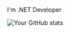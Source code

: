 
I'm .NET Developer

![Your GitHub stats](https://github-readme-stats.vercel.app/api?username=hvaezapp&show_icons=true&include_all_commits=true&theme=dark&hide_border=true)
